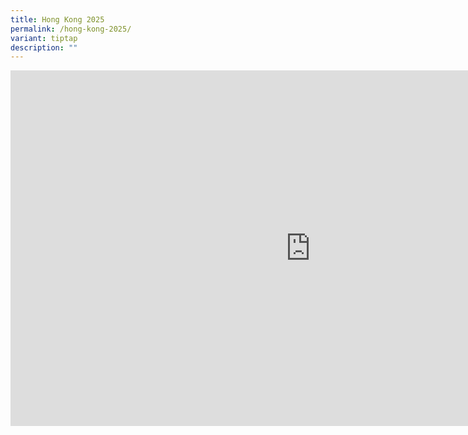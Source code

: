 ```yaml
---
title: Hong Kong 2025
permalink: /hong-kong-2025/
variant: tiptap
description: ""
---
```

<p></p>
<div class="iframe-wrapper">
<iframe height="569" width="960" allowfullscreen="true" frameborder="0" src="https://docs.google.com/presentation/d/e/2PACX-1vTgUBWJteZpFSlmbDmi7CMUA4WhhwsurOKKGfdLdt0uVeMaa3GEFRDRgRJlrYJbZzcc9mwaTXAKNfNx/pubembed?start=true&amp;loop=true&amp;delayms=3000"></iframe>
</div>
<p></p>